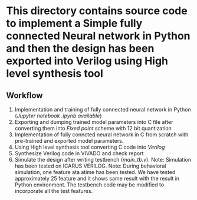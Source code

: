 # This directory contains source code to implement a Simple fully connected Neural network in Python and then the design has been exported into Verilog using High level synthesis tool
## Workflow
1. Implementation and training of fully connected neural network in Python (_Jupyter notebook .ipynb available_)
2. Exporting and dumping trained model parameters into C file after converting them into _Fixed point_ scheme with 12 bit quantization
3. Implementation of fully conncted neural network in C from scratch with pre-trained and exported model parameters.
4. Using High level synthesis tool converting C code into _Verilog_
5. Synthesize Verilog code in VIVADO and check report
6. Simulate the design after writing testbench (_main_tb.v_). Note: Simulation has been tested on ICARUS VERILOG.
   Note: During behavioral simulation, one feature ata atime has been tested. We have tested approximately 25 feature and it shows same result with the
   result in Python environment. The testbench code may be modified to incorporate all the test features.
